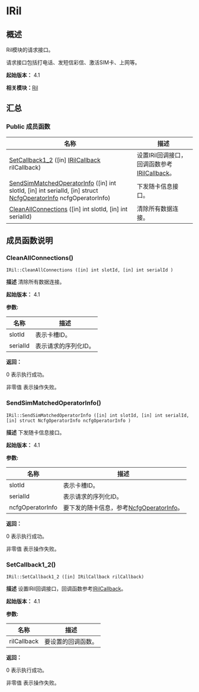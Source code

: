 # IRil


## 概述

Ril模块的请求接口。

请求接口包括打电话、发短信彩信、激活SIM卡、上网等。

**起始版本：** 4.1

**相关模块：**[Ril](_ril_v12.md)


## 汇总


### Public 成员函数

| 名称 | 描述 | 
| -------- | -------- |
| [SetCallback1_2](#setcallback1_2) ([in] [IRilCallback](interface_i_ril_callback_v12.md) rilCallback) | 设置IRil回调接口，回调函数参考[IRilCallback](interface_i_ril_callback_v12.md)。  | 
| [SendSimMatchedOperatorInfo](#sendsimmatchedoperatorinfo) ([in] int slotId, [in] int serialId, [in] struct [NcfgOperatorInfo](_ncfg_operator_info_v12.md) ncfgOperatorInfo) | 下发随卡信息接口。  | 
| [CleanAllConnections](#cleanallconnections) ([in] int slotId, [in] int serialId) | 清除所有数据连接。  | 


## 成员函数说明


### CleanAllConnections()

```
IRil::CleanAllConnections ([in] int slotId, [in] int serialId )
```
**描述**
清除所有数据连接。

**起始版本：** 4.1

**参数:**

| 名称 | 描述 | 
| -------- | -------- |
| slotId | 表示卡槽ID。  | 
| serialId | 表示请求的序列化ID。 | 

**返回：**

0 表示执行成功。

非零值 表示操作失败。


### SendSimMatchedOperatorInfo()

```
IRil::SendSimMatchedOperatorInfo ([in] int slotId, [in] int serialId, [in] struct NcfgOperatorInfo ncfgOperatorInfo )
```
**描述**
下发随卡信息接口。

**起始版本：** 4.1

**参数:**

| 名称 | 描述 | 
| -------- | -------- |
| slotId | 表示卡槽ID。  | 
| serialId | 表示请求的序列化ID。  | 
| ncfgOperatorInfo | 要下发的随卡信息，参考[NcfgOperatorInfo](_ncfg_operator_info_v12.md)。 | 

**返回：**

0 表示执行成功。

非零值 表示操作失败。


### SetCallback1_2()

```
IRil::SetCallback1_2 ([in] IRilCallback rilCallback)
```
**描述**
设置IRil回调接口，回调函数参考[IRilCallback](interface_i_ril_callback_v12.md)。

**起始版本：** 4.1

**参数:**

| 名称 | 描述 | 
| -------- | -------- |
| rilCallback | 要设置的回调函数。 | 

**返回：**

0 表示执行成功。

非零值 表示操作失败。
